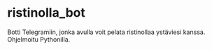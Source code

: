 # ristinolla_bot
Botti Telegramiin, jonka avulla voit pelata ristinollaa ystäviesi kanssa. Ohjelmoitu Pythonilla.
